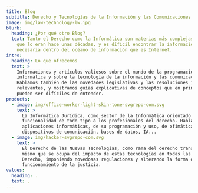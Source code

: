 ```yaml
---
title: Blog
subtitle: Derecho y Tecnologías de la Información y las Comunicaciones
image: img/law-technology-lw.jpg
blurb:
  heading: ¿Por qué otro Blog?
  text: Tanto el Derecho como la Informática son materias más complejas hoy de lo
    que lo eran hace unas décadas, y es díficil encontrar la información
    necesaria dentro del océano de información que es Internet.
intro:
  heading: Lo que ofrecemos
  text: >
    Informaciones y artículos valiosos sobre el mundo de la programación
    informática y sobre la tecnología de la información y las comunicaciones.
    Hablamos también de las novedades legislativas y las resoluciones judiciales
    relevantes, y mostramos guías explicativas de conceptos que en principio
    pueden ser difíciles de entender.
products:
  - image: img/office-worker-light-skin-tone-svgrepo-com.svg
    text: >
      La Informática Jurídica, como sector de la Informática orientado a ofrecer
      funcionalidad de todo tipo a los profesionales del derecho. Hablaremos de
      aplicaciones informáticas, de su programación y uso, de ofimática,
      dispositivos de comunicación, bases de datos, IA...
  - image: img/hacker-svgrepo-com.svg
    text: >
      El Derecho de las Nuevas Tecnologías, como rama del derecho transversal al
      mismo que se ocupa del impacto de estas tecnologías en todas las áreas del
      Derecho, imponiendo novedosas regulaciones y alterando la forma de
      funcionamiento de la justicia.
values:
  heading: .
  text: .
---
```

